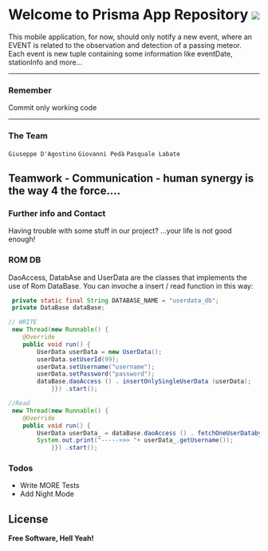 # Welcome to Prisma App Repository  ![](http://localhost:9000/api/project_badges/measure?project=starnotifier&metric=bugs)

This mobile application, for now, should only notify a new event, where an EVENT is related to the observation and detection of a passing meteor.
Each event is new tuple containing some information like eventDate, stationInfo and more...

-------------------------------

### Remember

Commit only working code

-------------------------------

### The Team

 `Giuseppe D'Agostino` `Giovanni Pedà` `Pasquale Labate`
 
 Teamwork - Communication - human synergy is the way 4 the force....
--------------------------------

### Further info and Contact

Having trouble with some stuff in our project? ...your life is not good enough! 

### ROM DB
DaoAccess, DatabAse and UserData are the classes that implements the use of Rom DataBase.
You can invoche a insert / read function in this way:
```java
 private static final String DATABASE_NAME = "userdata_db";
 private DataBase dataBase;

// WRITE
 new Thread(new Runnable() {
    @Override
    public void run() {
        UserData userData = new UserData();
        userData.setUserId(99);
        userData.setUsername("username");
        userData.setPassword("password");
        dataBase.daoAccess () . insertOnlySingleUserData (userData);
            }}) .start();

//Read
 new Thread(new Runnable() {
    @Override
    public void run() {
        UserData userData_ = dataBase.daoAccess () . fetchOneUserDatabyUserId (99);
        System.out.print("----->>> "+ userData_.getUsername());
            }}) .start();
```

### Todos

 - Write MORE Tests
 - Add Night Mode

 
License
----

**Free Software, Hell Yeah!**
